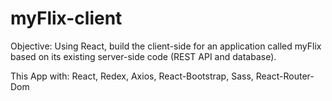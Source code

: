 # myFlix-client

Objective:
Using React, build the client-side for an application called myFlix based on
its existing server-side code (REST API and database).

This App with:
React,
Redex,
Axios,
React-Bootstrap,
Sass,
React-Router-Dom




